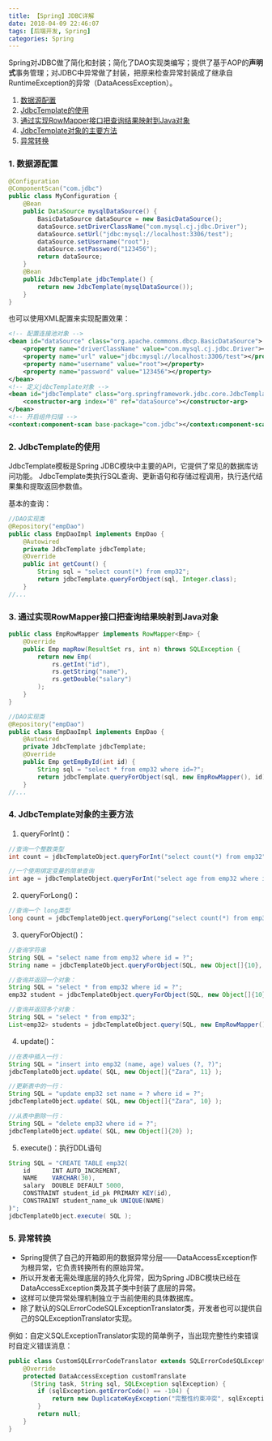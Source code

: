 ```yaml
---
title: 【Spring】JDBC详解
date: 2018-04-09 22:46:07
tags: [后端开发, Spring]
categories: Spring
---
```


Spring对JDBC做了简化和封装；简化了DAO实现类编写；提供了基于AOP的**声明式**事务管理；对JDBC中异常做了封装，把原来检查异常封装成了继承自RuntimeException的异常（DataAcessException）。
<!-- more -->

1. [数据源配置](#id1)
2. [JdbcTemplate的使用](#id2)
3. [通过实现RowMapper接口把查询结果映射到Java对象](#id3)
4. [JdbcTemplate对象的主要方法](#id4)
5. [异常转换](#id5)


<span id="id1"><span>
### 1. 数据源配置
``` java
@Configuration
@ComponentScan("com.jdbc")
public class MyConfiguration {
    @Bean
    public DataSource mysqlDataSource() {
        BasicDataSource dataSource = new BasicDataSource();
        dataSource.setDriverClassName("com.mysql.cj.jdbc.Driver");
        dataSource.setUrl("jdbc:mysql://localhost:3306/test");
        dataSource.setUsername("root");
        dataSource.setPassword("123456");
        return dataSource;
    }
    @Bean
    public JdbcTemplate jdbcTemplate() {
        return new JdbcTemplate(mysqlDataSource());
    }
}
```

也可以使用XML配置来实现配置效果：
``` xml
<!-- 配置连接池对象 -->
<bean id="dataSource" class="org.apache.commons.dbcp.BasicDataSource">
    <property name="driverClassName" value="com.mysql.cj.jdbc.Driver"></property>
    <property name="url" value="jdbc:mysql://localhost:3306/test"></property>
    <property name="username" value="root"></property>
    <property name="password" value="123456"></property>
</bean>
<!-- 定义jdbcTemplate对象 -->
<bean id="jdbcTemplate" class="org.springframework.jdbc.core.JdbcTemplate">
    <constructor-arg index="0" ref="dataSource"></constructor-arg>
</bean>
<!-- 开启组件扫描 -->
<context:component-scan base-package="com.jdbc"></context:component-scan>
```


<span id="id2"><span>
### 2. JdbcTemplate的使用
JdbcTemplate模板是Spring JDBC模块中主要的API，它提供了常见的数据库访问功能。
JdbcTemplate类执行SQL查询、更新语句和存储过程调用，执行迭代结果集和提取返回参数值。

基本的查询：
``` java
//DAO实现类
@Repository("empDao")
public class EmpDaoImpl implements EmpDao {
    @Autowired
    private JdbcTemplate jdbcTemplate;
    @Override
    public int getCount() {
        String sql = "select count(*) from emp32";
        return jdbcTemplate.queryForObject(sql, Integer.class);
    }
//...
```


<span id="id3"><span>
### 3. 通过实现RowMapper接口把查询结果映射到Java对象
``` java
public class EmpRowMapper implements RowMapper<Emp> {
    @Override
    public Emp mapRow(ResultSet rs, int n) throws SQLException {
        return new Emp(
            rs.getInt("id"),
            rs.getString("name"),
            rs.getDouble("salary")
        );
    }
}
```

``` java
//DAO实现类
@Repository("empDao")
public class EmpDaoImpl implements EmpDao {
    @Autowired
    private JdbcTemplate jdbcTemplate;
    @Override
    public Emp getEmpById(int id) {
        String sql = "select * from emp32 where id=?";
        return jdbcTemplate.queryForObject(sql, new EmpRowMapper(), id);
    }
//...
```


<span id="id4"><span>
### 4. JdbcTemplate对象的主要方法 
1. queryForInt()：
``` java
//查询一个整数类型
int count = jdbcTemplateObject.queryForInt("select count(*) from emp32");

//一个使用绑定变量的简单查询
int age = jdbcTemplateObject.queryForInt("select age from emp32 where id = ?", new Object[]{10});
```

2. queryForLong()：
``` java
//查询一个 long类型
long count = jdbcTemplateObject.queryForLong("select count(*) from emp32");
```

3. queryForObject()：
``` java
//查询字符串
String SQL = "select name from emp32 where id = ?";
String name = jdbcTemplateObject.queryForObject(SQL, new Object[]{10}, String.class);

//查询并返回一个对象：
String SQL = "select * from emp32 where id = ?";
emp32 student = jdbcTemplateObject.queryForObject(SQL, new Object[]{10}, new EmpRowMapper());

//查询并返回多个对象：
String SQL = "select * from emp32";
List<emp32> students = jdbcTemplateObject.query(SQL, new EmpRowMapper());
```


4. update()：
``` java
//在表中插入一行：
String SQL = "insert into emp32 (name, age) values (?, ?)";
jdbcTemplateObject.update( SQL, new Object[]{"Zara", 11} );

//更新表中的一行：
String SQL = "update emp32 set name = ? where id = ?";
jdbcTemplateObject.update( SQL, new Object[]{"Zara", 10} );

//从表中删除一行：
String SQL = "delete emp32 where id = ?";
jdbcTemplateObject.update( SQL, new Object[]{20} );
```

5. execute()：执行DDL语句
``` java
String SQL = "CREATE TABLE emp32(
	id		INT AUTO_INCREMENT,
	NAME	VARCHAR(30),
	salary	DOUBLE DEFAULT 5000,
	CONSTRAINT student_id_pk PRIMARY KEY(id),
	CONSTRAINT student_name_uk UNIQUE(NAME)
)";
jdbcTemplateObject.execute( SQL );
```


<span id="id5"><span>
### 5. 异常转换
- Spring提供了自己的开箱即用的数据异常分层——DataAccessException作为根异常，它负责转换所有的原始异常。
- 所以开发者无需处理底层的持久化异常，因为Spring JDBC模块已经在DataAccessException类及其子类中封装了底层的异常。
- 这样可以使异常处理机制独立于当前使用的具体数据库。
- 除了默认的SQLErrorCodeSQLExceptionTranslator类，开发者也可以提供自己的SQLExceptionTranslator实现。

例如：自定义SQLExceptionTranslator实现的简单例子，当出现完整性约束错误时自定义错误消息：
``` java
public class CustomSQLErrorCodeTranslator extends SQLErrorCodeSQLExceptionTranslator {
    @Override
    protected DataAccessException customTranslate
      (String task, String sql, SQLException sqlException) {
        if (sqlException.getErrorCode() == -104) {
            return new DuplicateKeyException("完整性约束冲突", sqlException);
        }
        return null;
    }
}
```


